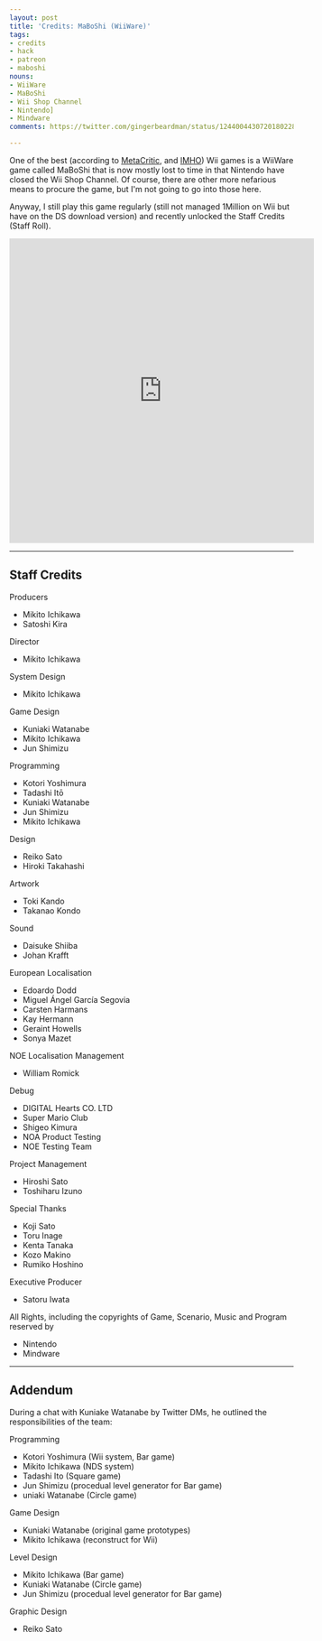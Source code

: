 ```yaml
---
layout: post
title: 'Credits: MaBoShi (WiiWare)'
tags:
- credits
- hack
- patreon
- maboshi
nouns:
- WiiWare
- MaBoShi
- Wii Shop Channel
- Nintendo]
- Mindware
comments: https://twitter.com/gingerbeardman/status/1244004430720180228

---
```


One of the best (according to [MetaCritic](https://www.metacritic.com/game/wii/maboshis-arcade), and [IMHO](https://dreampast.tumblr.com/post/1342575347/maboshi)) Wii games is a WiiWare game called MaBoShi that is now mostly lost to time in that Nintendo have closed the Wii Shop Channel. Of course, there are other more nefarious means to procure the game, but I'm not going to go into those here.

Anyway, I still play this game regularly (still not managed 1Million on Wii but have on the DS download version) and recently unlocked the Staff Credits (Staff Roll).

<iframe width="540" height="540" src="https://www.youtube.com/embed/3z5Hlj2nof4?si=5eJTCJV_pi3oGop5" title="YouTube video player" frameborder="0" allow="accelerometer; autoplay; clipboard-write; encrypted-media; gyroscope; picture-in-picture; web-share" referrerpolicy="strict-origin-when-cross-origin" allowfullscreen></iframe>

----

## Staff Credits

Producers
*   Mikito Ichikawa
*   Satoshi Kira

Director
*   Mikito Ichikawa

System Design
*   Mikito Ichikawa

Game Design
*   Kuniaki Watanabe
*   Mikito Ichikawa
*   Jun Shimizu

Programming
*   Kotori Yoshimura
*   Tadashi Itō
*   Kuniaki Watanabe
*   Jun Shimizu
*   Mikito Ichikawa

Design
*   Reiko Sato
*   Hiroki Takahashi

Artwork
*   Toki Kando
*   Takanao Kondo

Sound
*   Daisuke Shiiba
*   Johan Krafft

European Localisation
*   Edoardo Dodd
*   Miguel Ángel García Segovia
*   Carsten Harmans
*   Kay Hermann
*   Geraint Howells
*   Sonya Mazet

NOE Localisation Management
*   William Romick

Debug
*   DIGITAL Hearts CO. LTD
*   Super Mario Club
*   Shigeo Kimura
*   NOA Product Testing
*   NOE Testing Team

Project Management
*   Hiroshi Sato
*   Toshiharu Izuno

Special Thanks
*   Koji Sato
*   Toru Inage
*   Kenta Tanaka
*   Kozo Makino
*   Rumiko Hoshino

Executive Producer
*   Satoru Iwata

All Rights, including the copyrights of Game, Scenario, Music and Program reserved by
*   Nintendo
*   Mindware

----

## Addendum

During a chat with Kuniake Watanabe by Twitter DMs, he outlined the responsibilities of the team:

Programming
* Kotori Yoshimura (Wii system, Bar game)
* Mikito Ichikawa (NDS system)
* Tadashi Ito (Square game)
* Jun Shimizu (procedual level generator for Bar game)
* uniaki Watanabe (Circle game)

Game Design
* Kuniaki Watanabe (original game prototypes)
* Mikito Ichikawa (reconstruct for Wii)

Level Design
* Mikito Ichikawa (Bar game)
* Kuniaki Watanabe (Circle game)
* Jun Shimizu (procedual level generator for Bar game)

Graphic Design
* Reiko Sato
